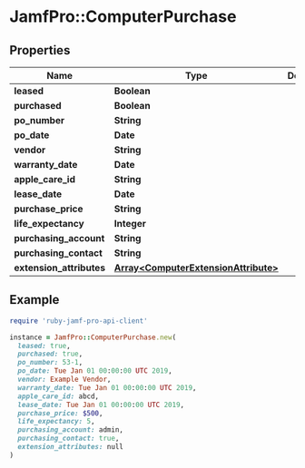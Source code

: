 # JamfPro::ComputerPurchase

## Properties

| Name | Type | Description | Notes |
| ---- | ---- | ----------- | ----- |
| **leased** | **Boolean** |  | [optional] |
| **purchased** | **Boolean** |  | [optional] |
| **po_number** | **String** |  | [optional] |
| **po_date** | **Date** |  | [optional] |
| **vendor** | **String** |  | [optional] |
| **warranty_date** | **Date** |  | [optional] |
| **apple_care_id** | **String** |  | [optional] |
| **lease_date** | **Date** |  | [optional] |
| **purchase_price** | **String** |  | [optional] |
| **life_expectancy** | **Integer** |  | [optional] |
| **purchasing_account** | **String** |  | [optional] |
| **purchasing_contact** | **String** |  | [optional] |
| **extension_attributes** | [**Array&lt;ComputerExtensionAttribute&gt;**](ComputerExtensionAttribute.md) |  | [optional] |

## Example

```ruby
require 'ruby-jamf-pro-api-client'

instance = JamfPro::ComputerPurchase.new(
  leased: true,
  purchased: true,
  po_number: 53-1,
  po_date: Tue Jan 01 00:00:00 UTC 2019,
  vendor: Example Vendor,
  warranty_date: Tue Jan 01 00:00:00 UTC 2019,
  apple_care_id: abcd,
  lease_date: Tue Jan 01 00:00:00 UTC 2019,
  purchase_price: $500,
  life_expectancy: 5,
  purchasing_account: admin,
  purchasing_contact: true,
  extension_attributes: null
)
```

